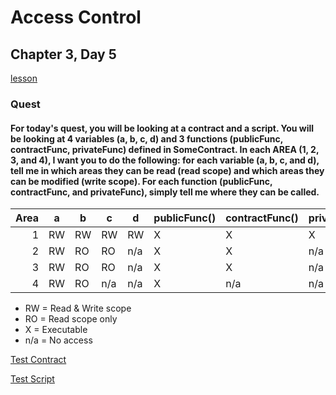 # Access Control
## Chapter 3, Day 5

[lesson](https://github.com/emerald-dao/beginner-cadence-course/tree/main/chapter3.0/day5)

### Quest
#### For today's quest, you will be looking at a contract and a script. You will be looking at 4 variables (a, b, c, d) and 3 functions (publicFunc, contractFunc, privateFunc) defined in SomeContract. In each AREA (1, 2, 3, and 4), I want you to do the following: for each variable (a, b, c, and d), tell me in which areas they can be read (read scope) and which areas they can be modified (write scope). For each function (publicFunc, contractFunc, and privateFunc), simply tell me where they can be called.

| Area | a | b | c | d | publicFunc() | contractFunc() | privateFunc() |
|-----:|---|---|---|---|--------------|----------------|---------------|
|    1 | RW | RW | RW | RW | X | X | X |
|    2 | RW | RO | RO | n/a | X | X | n/a |
|    3 | RW | RO | RO | n/a | X | X | n/a |
|    4 | RW | RO | n/a | n/a | X | n/a | n/a |
                                         
- RW = Read & Write scope
- RO = Read scope only
- X = Executable
- n/a = No access

[Test Contract](SomeContract.cdc)

[Test Script](SomeScript.cdc)